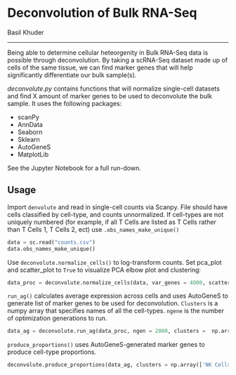 # Deconvolution of Bulk RNA-Seq
Basil Khuder

-------
Being able to determine cellular heteorgenity in Bulk RNA-Seq data is possible through deconvolution. By taking a scRNA-Seq dataset made 
up of cells of the same tissue, we can find marker genes that will help significantly differentiate our bulk sample(s). 

*deconvolute.py* contains functions that will normalize single-cell datasets and find X amount of marker genes to be used to
deconvolute the bulk sample. It uses the following packages: 

- scanPy
- AnnData
- Seaborn
- Sklearn
- AutoGeneS
- MatplotLib

See the Jupyter Notebook for a full run-down. 

## Usage

Import ```denvolute``` and read in single-cell counts via Scanpy. File should have cells classified by cell-type, and counts unnormalized. If cell-types are not uniquely numbered (for example, if all T Cells are listed as T Cells rather than T Cells 1, T Cells 2, ect) use ```.obs_names_make_unique()```

``` python
data = sc.read("counts.csv")
data.obs_names_make_unique()
```

Use ```deconvolute.normalize_cells()``` to log-transform counts. Set pca_plot and scatter_plot to ```True``` to visualize PCA elbow plot and clustering:

``` python
data_proc = deconvolute.normalize_cells(data, var_genes = 4000, scatter_plot = True, pca_plot = True)
```

```run_ag()``` calculates average expression across cells and uses AutoGeneS to generate list of marker genes to be used for deconvolution. ```Clusters``` is a numpy array that specifies names of all the cell-types. ```ngene``` is the number of optimization generations to run. 

``` python
data_ag = deconvolute.run_ag(data_proc, ngen = 2000, clusters =  np.array(['NK Cells', 'T Cells' ,'B Cells','DC Cells']))
```

```produce_proportions()``` uses AutoGeneS-generated marker genes to produce cell-type proportions.

``` python
deconvolute.produce_proportions(data_ag, clusters = np.array(['NK Cells', 'T Cells' ,'B Cells','DC Cells']))
```
